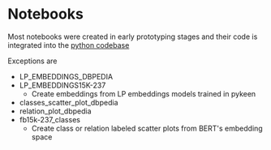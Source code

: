 # Notebooks

Most notebooks were created in early prototyping stages and their code is integrated into the [python codebase](../src)

Exceptions are

* LP_EMBEDDINGS_DBPEDIA
* LP_EMBEDDINGS15K-237
  *  Create embeddings from LP embeddings models trained in pykeen
* classes_scatter_plot_dbpedia
* relation_plot_dbpedia
* fb15k-237_classes
  * Create class or relation labeled scatter plots from BERT's embedding space   
